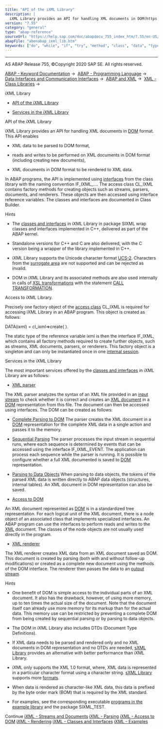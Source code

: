 ```yaml
---
title: "API of the iXML Library"
description: |
  iXML Library provides an API for handling XML documents in DOM(https://help.sap.com/doc/abapdocu_755_index_htm/7.55/en-US/abendom_glosry.htm 'Glossary Entry') format. This API enables -   XML data to be parsed to DOM format, -   reads and writes to be performed on XML documents in DOM format (incl
version: "7.55"
category: "general"
type: "abap-reference"
sourceUrl: "https://help.sap.com/doc/abapdocu_755_index_htm/7.55/en-US/abenabap_ixml_lib.htm"
abapFile: "abenabap_ixml_lib.htm"
keywords: ["do", "while", "if", "try", "method", "class", "data", "types", "internal-table", "abenabap", "ixml", "lib"]
---
```


* * *

AS ABAP Release 755, ©Copyright 2020 SAP SE. All rights reserved.

[ABAP - Keyword Documentation](https://help.sap.com/doc/abapdocu_755_index_htm/7.55/en-US/abenabap.htm) →  [ABAP - Programming Language](https://help.sap.com/doc/abapdocu_755_index_htm/7.55/en-US/abenabap_reference.htm) →  [Data Interfaces and Communication Interfaces](https://help.sap.com/doc/abapdocu_755_index_htm/7.55/en-US/abenabap_data_communication.htm) →  [ABAP and XML](https://help.sap.com/doc/abapdocu_755_index_htm/7.55/en-US/abenabap_xml.htm) →  [XML - Class Libraries](https://help.sap.com/doc/abapdocu_755_index_htm/7.55/en-US/abenabap_xml_libs.htm) → 

iXML Library

-   [API of the iXML Library](#abenabap-ixml-lib-1--------access-to-ixml-library----@ITOC@@ABENABAP_IXML_LIB_2)

-   [Services in the iXML Library](#@@ITOC@@ABENABAP_IXML_LIB_3)

API of the iXML Library

iXML Library provides an API for handling XML documents in [DOM](https://help.sap.com/doc/abapdocu_755_index_htm/7.55/en-US/abendom_glosry.htm "Glossary Entry") format. This API enables

-   XML data to be parsed to DOM format,

-   reads and writes to be performed on XML documents in DOM format (including creating new documents),

-   XML documents in DOM format to be rendered to XML data.

In ABAP programs, the API is implemented using [interfaces](https://help.sap.com/doc/abapdocu_755_index_htm/7.55/en-US/abenabap_ixml_lib_object_types.htm) from the class library with the naming convention IF\_IXML\_.... The access class CL\_IXML contains factory methods for creating objects such as streams, parsers, documents, and renderers. These objects are then accessed using interface reference variables. The classes and interfaces are documented in Class Builder.

Hints

-   The [classes and interfaces](https://help.sap.com/doc/abapdocu_755_index_htm/7.55/en-US/abenabap_ixml_lib_object_types.htm) in iXML Library in package SIXML wrap classes and interfaces implemented in C++, delivered as part of the ABAP kernel.

-   Standalone versions for C++ and C are also delivered, with the C version being a wrapper of the library implemented in C++.

-   iXML Library supports the Unicode character format [UCS-2](https://help.sap.com/doc/abapdocu_755_index_htm/7.55/en-US/abenucs2_glosry.htm "Glossary Entry"). Characters from the [surrogate area](https://help.sap.com/doc/abapdocu_755_index_htm/7.55/en-US/abensurrogate_area_glosry.htm "Glossary Entry") are not supported and can be rejected as invalid.

-   DOM in iXML Library and its associated methods are also used internally in calls of [XSL transformations](https://help.sap.com/doc/abapdocu_755_index_htm/7.55/en-US/abenxsl_transformation_glosry.htm "Glossary Entry") with the statement [CALL TRANSFORMATION](https://help.sap.com/doc/abapdocu_755_index_htm/7.55/en-US/abapcall_transformation.htm).

Access to iXML Library.

Precisely one factory object of the [access class](https://help.sap.com/doc/abapdocu_755_index_htm/7.55/en-US/abenabap_ixml_lib_cl_ixml.htm) CL\_IXML is required for accessing iXML Library in an ABAP program. This object is created as follows:

DATA(ixml) = cl\_ixml=>create( ).

The static type of the reference variable ixml is then the interface IF\_IXML, which contains all factory methods required to create further objects, such as streams, XML documents, parsers, or renderers. This factory object is a singleton and can only be instantiated once in one [internal session](https://help.sap.com/doc/abapdocu_755_index_htm/7.55/en-US/abeninternal_session_glosry.htm "Glossary Entry").

Services in the iXML Library

The most important services offered by the [classes and interfaces](https://help.sap.com/doc/abapdocu_755_index_htm/7.55/en-US/abenabap_ixml_lib_object_types.htm) in iXML Library are as follows:

-   [XML parser](https://help.sap.com/doc/abapdocu_755_index_htm/7.55/en-US/abenabap_ixml_lib_parse.htm)

The XML parser analyzes the syntax of an XML file provided in an [input stream](https://help.sap.com/doc/abapdocu_755_index_htm/7.55/en-US/abenabap_ixml_lib_input_output.htm) to check whether it is correct and creates an [XML document](https://help.sap.com/doc/abapdocu_755_index_htm/7.55/en-US/abenabap_ixml_lib_input_output.htm) in a [DOM](https://help.sap.com/doc/abapdocu_755_index_htm/7.55/en-US/abendom_glosry.htm "Glossary Entry") representation from this file. The document can then be accessed using interfaces. The DOM can be created as follows:

-   [Complete Parsing to DOM](https://help.sap.com/doc/abapdocu_755_index_htm/7.55/en-US/abenabap_ixml_lib_parse_dom.htm)
    The parser creates the XML document in a [DOM](https://help.sap.com/doc/abapdocu_755_index_htm/7.55/en-US/abendom_glosry.htm "Glossary Entry") representation for the complete XML data in a single action and passes it to the memory.

-   [Sequential Parsing](https://help.sap.com/doc/abapdocu_755_index_htm/7.55/en-US/abenabap_ixml_lib_parse_event.htm)
    The parser processes the input stream in sequential runs, where each sequence is determined by events that can be accessed using the interface IF\_IXML\_EVENT. The application can process each sequence while the parser is running. It is possible to configure whether a full XML documented is saved to [DOM](https://help.sap.com/doc/abapdocu_755_index_htm/7.55/en-US/abendom_glosry.htm "Glossary Entry") representation.

-   [Parsing to Data Objects](https://help.sap.com/doc/abapdocu_755_index_htm/7.55/en-US/abenabap_ixml_lib_parse_token.htm)
    When parsing to data objects, the tokens of the parsed XML data is written directly to ABAP data objects (structures, internal tables). An XML document in DOM representation can also be saved.

-   [Access to DOM](https://help.sap.com/doc/abapdocu_755_index_htm/7.55/en-US/abenabap_ixml_lib_dom_access.htm)

An XML document represented as [DOM](https://help.sap.com/doc/abapdocu_755_index_htm/7.55/en-US/abendom_glosry.htm "Glossary Entry") is in a standardized tree representation. For each logical unit of the XML document, there is a node object of an associated class that implements specialized interfaces. An ABAP program can use the interfaces to perform reads and writes to the [XML](https://help.sap.com/doc/abapdocu_755_index_htm/7.55/en-US/abenabap_ixml_lib_input_output.htm) document. The classes of the node objects are not usually used directly in the program.

-   [XML renderer](https://help.sap.com/doc/abapdocu_755_index_htm/7.55/en-US/abenabap_ixml_lib_render.htm)

The XML renderer creates XML data from an XML document saved as DOM. This document is created by parsing (both with and without follow-up modifications) or created as a complete new document using the methods of the DOM interface. The renderer then passes the data to an [output stream](https://help.sap.com/doc/abapdocu_755_index_htm/7.55/en-US/abenabap_ixml_lib_input_output.htm).

Hints

-   One benefit of DOM is simple access to the individual parts of an XML document. It also has the drawback, however, of using more memory, up to ten times the actual size of the document. Note that the document itself can already use more memory for its markup than for the actual data. This memory use can be restricted by preventing a complete DOM from being created by sequential parsing or by parsing to data objects.

-   The DOM in iXML Library also includes DTDs (Document Type Definitions).

-   If XML data needs to be parsed and rendered only and no XML documents in DOM representation and no DTDs are needed, [sXML Library](https://help.sap.com/doc/abapdocu_755_index_htm/7.55/en-US/abenabap_sxml_lib.htm) provides an alternative with better performance than iXML Library.

-   iXML only supports the XML 1.0 format, where, XML data is represented in a particular character format using a character string. [sXML Library](https://help.sap.com/doc/abapdocu_755_index_htm/7.55/en-US/abenabap_sxml_lib.htm) supports more [formats](https://help.sap.com/doc/abapdocu_755_index_htm/7.55/en-US/abenabap_sxml_lib_formats.htm).

-   When data is rendered as character-like XML data, this data is prefixed by the byte order mark (BOM) that is required by the XML standard.

-   For examples, see the corresponding executable [programs in the example library](https://help.sap.com/doc/abapdocu_755_index_htm/7.55/en-US/abenabap_ixml_lib_abexas.htm) and the package SIXML\_TEST.

Continue
[iXML - Streams and Documents](https://help.sap.com/doc/abapdocu_755_index_htm/7.55/en-US/abenabap_ixml_lib_input_output.htm)
[iXML - Parsing](https://help.sap.com/doc/abapdocu_755_index_htm/7.55/en-US/abenabap_ixml_lib_parse.htm)
[iXML - Access to DOM](https://help.sap.com/doc/abapdocu_755_index_htm/7.55/en-US/abenabap_ixml_lib_dom_access.htm)
[iXML - Rendering](https://help.sap.com/doc/abapdocu_755_index_htm/7.55/en-US/abenabap_ixml_lib_render.htm)
[iXML - Classes and Interfaces](https://help.sap.com/doc/abapdocu_755_index_htm/7.55/en-US/abenabap_ixml_lib_object_types.htm)
[iXML - Examples](https://help.sap.com/doc/abapdocu_755_index_htm/7.55/en-US/abenabap_ixml_lib_abexas.htm)